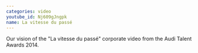 ```yaml
---
categories: video
youtube_id: Nj609gJngpk
name: La vitesse du passé
---
```


Our vision of the "La vitesse du passé" corporate video from the Audi Talent Awards 2014.